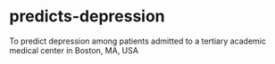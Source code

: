 # predicts-depression
To predict depression among patients admitted to a tertiary academic medical center in Boston, MA, USA
